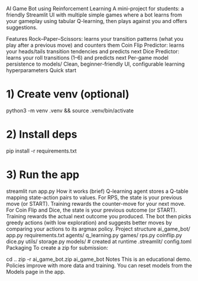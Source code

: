 AI Game Bot using Reinforcement Learning
A mini-project for students: a friendly Streamlit UI with multiple simple games where a bot learns from your gameplay using tabular Q-learning, then plays against you and offers suggestions.

Features
Rock–Paper–Scissors: learns your transition patterns (what you play after a previous move) and counters them
Coin Flip Predictor: learns your heads/tails transition tendencies and predicts next
Dice Predictor: learns your roll transitions (1–6) and predicts next
Per-game model persistence to models/
Clean, beginner-friendly UI, configurable learning hyperparameters
Quick start
# 1) Create venv (optional)
python3 -m venv .venv && source .venv/bin/activate

# 2) Install deps
pip install -r requirements.txt

# 3) Run the app
streamlit run app.py
How it works (brief)
Q-learning agent stores a Q-table mapping state-action pairs to values.
For RPS, the state is your previous move (or START). Training rewards the counter-move for your next move.
For Coin Flip and Dice, the state is your previous outcome (or START). Training rewards the actual next outcome you produced.
The bot then picks greedy actions (with low exploration) and suggests better moves by comparing your actions to its argmax policy.
Project structure
ai_game_bot/
  app.py
  requirements.txt
  agents/
    q_learning.py
  games/
    rps.py
    coinflip.py
    dice.py
  utils/
    storage.py
  models/                # created at runtime
  .streamlit/
    config.toml
Packaging
To create a zip for submission:

cd ..
zip -r ai_game_bot.zip ai_game_bot
Notes
This is an educational demo. Policies improve with more data and training.
You can reset models from the Models page in the app.
